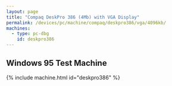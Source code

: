 ```yaml
---
layout: page
title: "Compaq DeskPro 386 (4Mb) with VGA Display"
permalink: /devices/pc/machine/compaq/deskpro386/vga/4096kb/
machines:
  - type: pc-dbg
    id: deskpro386
---
```


Windows 95 Test Machine
---

{% include machine.html id="deskpro386" %}
